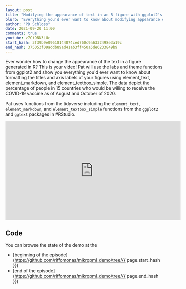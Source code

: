```yaml
---
layout: post
title: "Modifying the appearance of text in an R figure with ggplot2's theme function (CC147)"
blurb: "Everything you'd ever want to know about modifying appearance of text in a ggplot2 figure"
author: "PD Schloss"
date: 2021-09-20 11:00
comments: true
youtube: z7Ci9NN3LUc
start_hash: 3f39b9e09618144874ced760c9a6332498e3a19c
end_hash: 375053f09addb89ad41ab3ff450a5de6233849b9
---
```


Ever wonder how to change the appearance of the text in a figure generated in R? This is your video! Pat will use the labs and theme functions from ggplot2 and show you everything you'd ever want to know about formatting the titles and axis labels of your figures using element_text, element_markdown, and element_textbox_simple. The data depict the percentage of people in 15 countries who would be willing to receive the COVID-19 vaccine as of August and October of 2020.

Pat uses functions from the tidyverse including the `element_text`, `element_markdown`, and `element_textbox_simple` functions from the `ggplot2` and `ggtext` packages in #RStudio.

<iframe style="margin: 0 auto;display:block;" width="560" height="315" src="https://www.youtube.com/embed/{{ page.youtube }}" frameborder="0" allow="accelerometer; autoplay; encrypted-media; gyroscope; picture-in-picture" allowfullscreen></iframe>


## Code

You can browse the state of the demo at the
* [beginning of the episode](https://github.com/riffomonas/mikropml_demo/tree/{{ page.start_hash }})
* [end of the episode](https://github.com/riffomonas/mikropml_demo/tree/{{ page.end_hash }})
